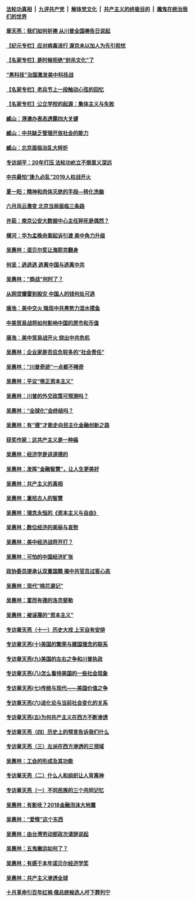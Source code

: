 

####  [法轮功真相](../../../../basic/blob/master/README.md?t=07021402) &nbsp;|&nbsp; [九评共产党](../../../../9ping.md/blob/master/README.md?t=07021402) &nbsp;|&nbsp; [解体党文化](../../../../jtdwh.md/blob/master/README.md?t=07021402)  &nbsp;|&nbsp; [共产主义的终极目的](../../../../gczydzjmd.md/blob/master/README.md?t=07021402) &nbsp;|&nbsp; [魔鬼在统治我们的世界](../../../../mgztzwmdsj.md/blob/master/README.md?t=07021402) 

#### [章天亮：我们如何祈祷 从川普全国祷告日说起](../pages/nsc423/n11944627.md?t=07021402) 

#### [【纪元专栏】应对病毒流行 渥京未以加人为先引担忧](../pages/nsc423/n11875714.md?t=07021402) 

#### [【名家专栏】是时候拒绝“封杀文化”了](../pages/nsc423/n11814093.md?t=07021402) 

#### [“黑科技”治国激发美中科技战](../pages/nsc423/n11638056.md?t=07021402) 

#### [【名家专栏】老兵节上一段触动心弦的回忆](../pages/nsc423/n11646016.md?t=07021402) 

#### [【名家专栏】公立学校的起源：集体主义与失败](../pages/nsc423/n11601833.md?t=07021402) 

#### [臧山：港澳办表态透露四大关键](../pages/nsc423/n11421628.md?t=07021402) 

#### [臧山：中共缺乏管理开放社会的能力](../pages/nsc423/n11407457.md?t=07021402) 

#### [臧山：北京面临治乱大转折](../pages/nsc423/n11406895.md?t=07021402) 

#### [专访胡平：20年打压 法轮功屹立不倒意义深远](../pages/nsc423/n11398800.md?t=07021402) 

#### [中共最怕“逢九必乱”2019人权战开火](../pages/nsc423/n11385248.md?t=07021402) 

#### [夏一阳：精神和肉体灭绝的手段—转化洗脑](../pages/nsc423/n11368250.md?t=07021402) 

#### [六月风云激变 北京当局面临三条路](../pages/nsc423/n11313668.md?t=07021402) 

#### [许茹：南京公安大数据中心主任猝死是偶然？](../pages/nsc423/n11064744.md?t=07021402) 

#### [横河：华为孟晚舟案起诉引渡 美中角力升级](../pages/nsc423/n11027230.md?t=07021402) 

#### [吴惠林：诺贝尔奖让海耶克翻身](../pages/nsc423/n10890049.md?t=07021402) 

#### [何坚：逃逃逃 逃离中国与逃离中共](../pages/nsc423/n10592891.md?t=07021402) 

#### [吴惠林：“商战”何时了？](../pages/nsc423/n10573558.md?t=07021402) 

#### [从网贷爆雷到股灾 中国人的钱何处可逃](../pages/nsc423/n10572800.md?t=07021402) 

#### [唐浩：美中交火 隐现中共黑势力混水摸鱼](../pages/nsc423/n10544040.md?t=07021402) 

#### [中美贸易战将如何影响中国的房市和币值](../pages/nsc423/n10543697.md?t=07021402) 

#### [唐浩：美中贸易战开火 烧出中共危机](../pages/nsc423/n10540126.md?t=07021402) 

#### [吴惠林：企业家是否应负较多的“社会责任”](../pages/nsc423/n10535022.md?t=07021402) 

#### [吴惠林：“川普奇迹”一点都不稀奇](../pages/nsc423/n10512808.md?t=07021402) 

#### [吴惠林：平议“修正资本主义”](../pages/nsc423/n10495724.md?t=07021402) 

#### [吴惠林：川普的外交政策可预测吗？](../pages/nsc423/n10462387.md?t=07021402) 

#### [吴惠林：“全球化”会终结吗？](../pages/nsc423/n10452838.md?t=07021402) 

#### [吴惠林：有“德”才能走向民主化金融创新之路](../pages/nsc423/n10432292.md?t=07021402) 

#### [获奖作家：这共产主义是一种癌](../pages/nsc423/n10431541.md?t=07021402) 

#### [吴惠林：经济学是讲道德的](../pages/nsc423/n10398014.md?t=07021402) 

#### [吴惠林：发挥“金融智慧”，让人生更美好](../pages/nsc423/n10375019.md?t=07021402) 

#### [吴惠林：共产主义的真相](../pages/nsc423/n10351394.md?t=07021402) 

#### [吴惠林：重拾古人的智慧](../pages/nsc423/n10337691.md?t=07021402) 

#### [吴惠林：理念永恒的《资本主义与自由》](../pages/nsc423/n10316274.md?t=07021402) 

#### [吴惠林：数位经济的美丽与哀愁](../pages/nsc423/n10292946.md?t=07021402) 

#### [吴惠林：美中经济战将开打？](../pages/nsc423/n10258825.md?t=07021402) 

#### [吴惠林：可怕的中国经济扩张](../pages/nsc423/n10219147.md?t=07021402) 

#### [政协委员提承认双重国籍 揭中共官员过客心态](../pages/nsc423/n10208809.md?t=07021402) 

#### [吴惠林：现代“桃花源记”](../pages/nsc423/n10185234.md?t=07021402) 

#### [吴惠林：富而有德的洛克斐勒](../pages/nsc423/n10142264.md?t=07021402) 

#### [吴惠林：被诬蔑的“资本主义”](../pages/nsc423/n10124816.md?t=07021402) 

#### [专访章天亮（十一）历史大戏 上天自有安排](../pages/nsc423/n10094905.md?t=07021402) 

#### [专访章天亮(十)美国的繁荣与建国理念的联系](../pages/nsc423/n10094899.md?t=07021402) 

#### [专访章天亮(九)美国的左右之争和川普执政](../pages/nsc423/n10094889.md?t=07021402) 

#### [专访章天亮(八)怎么看待美国的一些社会现象](../pages/nsc423/n10094857.md?t=07021402) 

#### [专访章天亮(七)传统与现代——美国价值之争](../pages/nsc423/n10093140.md?t=07021402) 

#### [专访章天亮(六)进化论与当前社会变化的关系](../pages/nsc423/n10092036.md?t=07021402) 

#### [专访章天亮(五)为何共产主义在西方不断渗透](../pages/nsc423/n10083620.md?t=07021402) 

#### [专访章天亮（四）历史上的预言告诉我们什么](../pages/nsc423/n10083606.md?t=07021402) 

#### [专访章天亮（三）左派在西方渗透的三领域](../pages/nsc423/n10081115.md?t=07021402) 

#### [吴惠林：工会的形成及其功能](../pages/nsc423/n10080633.md?t=07021402) 

#### [专访章天亮（二）什么人和组织让人背离神](../pages/nsc423/n10076637.md?t=07021402) 

#### [专访章天亮（一）不同民族的三个共同记忆](../pages/nsc423/n10074188.md?t=07021402) 

#### [吴惠林：有影呒？2018金融泡沫大地震](../pages/nsc423/n10040534.md?t=07021402) 

#### [吴惠林：“爱情”这个东西](../pages/nsc423/n10019423.md?t=07021402) 

#### [吴惠林：由台湾劳动部政次请辞说起](../pages/nsc423/n9979679.md?t=07021402) 

#### [吴惠林：五鬼搬运如何了？](../pages/nsc423/n9925338.md?t=07021402) 

#### [吴惠林：有感于本年诺贝尔经济学奖](../pages/nsc423/n9871883.md?t=07021402) 

#### [吴惠林：共产主义渗透全球](../pages/nsc423/n9812748.md?t=07021402) 

#### [十月革命引百年红祸 俄总统候选人吁下葬列宁](../pages/nsc423/n9810182.md?t=07021402) 

